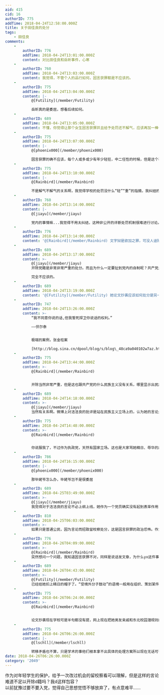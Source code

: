 ```yaml
---
aid: 415
cid: 16
authorID: 775
addTime: 2018-04-24T12:58:00.000Z
title: 关于田佳良的处分
tags:
    - 田佳良
comments:
    -
        authorID: 776
        addTime: 2018-04-24T13:01:00.000Z
        content: 对比田佳良和岳昕事件，心寒
    -
        authorID: 760
        addTime: 2018-04-24T13:03:00.000Z
        content: 我觉得，不管个人的品行如何，因言获罪都是不应该的。
    -
        authorID: 775
        addTime: 2018-04-24T13:04:00.000Z
        content: |-
            @[Futility](/member/Futility)

            岳昕真的是委屈，想看后续如何。
    -
        authorID: 689
        addTime: 2018-04-24T13:05:00.000Z
        content: 不懂，你觉得让那个女生因言获罪并且给予处罚还不解气，应该再加一棒子？文字狱很好玩？
    -
        authorID: 775
        addTime: 2018-04-24T13:07:00.000Z
        content: |-
            @[phoenix000](/member/phoenix000)

            因言获罪的确不应该，每个人或多或少有年少轻狂，中二任性的时候，但是这个事件与同类事件对比起来，再想想它的影响，处理结果真的是不合适。
    -
        authorID: 775
        addTime: 2018-04-24T13:10:00.000Z
        content: |-
            @[Rainbird](/member/Rainbird)

            不是解气不解气的关系啊，我觉得学校的处罚没什么“轻”“重”的指摘，我纠结的是党内自制是个什么水平，党内有什么机制或条款处理这样的情况吗？
    -
        authorID: 760
        addTime: 2018-04-24T13:14:00.000Z
        content: |-
            @[jiayu](/member/jiayu)

            党内的事情嘛...我觉得不用太纠结，这种非公开的评断处罚机制很难进行讨论。
    -
        authorID: 776
        addTime: 2018-04-24T13:14:00.000Z
        content: '@[Rainbird](/member/Rainbird) 文字狱是欲加之罪，可没人诬陷他，没人要求他去抄论文。'
    -
        authorID: 689
        addTime: 2018-04-24T13:17:00.000Z
        content: >-
            @[jiayu](/member/jiayu)
            开除党籍是非常非常严重的处分。而且为什么一定要扯到党内的自制呢？共产党是民族主义的政党吗？  

            完全不应该的。
    -
        authorID: 689
        addTime: 2018-04-24T13:19:00.000Z
        content: '@[Futility](/member/Futility) 她论文抄袭应该如何处分是另一回事。'
    -
        authorID: 747
        addTime: 2018-04-24T13:26:00.000Z
        content: >-
            “我不同意你说的话,但我誓死捍卫你说话的权利。”  

            ——伏尔泰


            极端的案例，张金柱案  

            [http://blog.sina.cn/dpool/blog/s/blog\_48ca9a040102w7az.html](http://blog.sina.cn/dpool/blog/s/blog_48ca9a040102w7az.html)
    -
        authorID: 775
        addTime: 2018-04-24T13:44:00.000Z
        content: >-
            @[Rainbird](/member/Rainbird)


            开除当然非常严重，但是这也跟共产党的什么民族主义没有关系，哪里显示出民族主义？我指的的自制：是对新党员的选拔培养，处罚决断，选进来了，怎么管？
    -
        authorID: 689
        addTime: 2018-04-24T14:18:00.000Z
        content: >-
            @[jiayu](/member/jiayu)
            当然有关系啊。微博上对洁洁良的批评是站在民族主义立场上的，认为她的言论是“精日”、“辱华”等等，但别忘了，工人阶级没有祖国，共产主义者不是狭隘的民族主义者。如果用党内制度对洁洁良的言论进行处罚，共产党就背离了它的初衷。
    -
        authorID: 775
        addTime: 2018-04-24T14:48:00.000Z
        content: >-
            @[Rainbird](/member/Rainbird)


            你说服我了，不过作为执政党，天然有国家立场。这也是大家骂她精日、辱华的原因，很多人自然而然的站在国家立场上骂她，民族主义也是无意识的，其实她未必真的“精日”，但是她的确说错话了，抄袭也是事实，相对于这个问题，学术不端该怎么处罚？
    -
        authorID: 786
        addTime: 2018-04-24T16:15:00.000Z
        content: |-
            @[phoenix000](/member/phoenix000)

            那毕姥爷怎么办，毕姥爷岂不是很委屈
    -
        authorID: 689
        addTime: 2018-04-25T03:49:00.000Z
        content: >-
            @[jiayu](/member/jiayu)
            我觉得对于洁洁良的言论不必上纲上线，她作为一个党员确实没有起到表率作用，视为当街骂人作批评教育即可。从外人的角度看，是洁洁良的不雅言论比较严重，还是她所批评的扔垃圾不文明行为更损国家形象呢？论文抄袭的事情应该交给学校的专门制度处理。
    -
        authorID: 810
        addTime: 2018-04-25T06:03:00.000Z
        content: >-
            如果只是普通公民，因为言论而招致留校察处分，这是因言获罪的政治恐怖。作为一名党员，因为言论而招致留党察看，那是共产党内的事情，我作为群众不作评论。而我最大的关注点在于论文抄袭以及各种保研、录取等流程的合规性问题，在才是涉及到更多人利益的方面。然而各方貌似都是在避重就轻，官方和官媒都是在带民族主义的节奏转移矛盾。
    -
        authorID: 776
        addTime: 2018-04-26T04:09:00.000Z
        content: >-
            @[Rainbird](/member/Rainbird)
            突然想问一个问题，我知道因言获罪不对，同样是说话发文章，为什么yx这件事会被校方认定存在受境外分子鼓动，而田佳良作为党员说出这些辱骂国人的话，却没有给她扣上这个大帽子？如果要是以这个由头说她的话，怎么着这个处分都是轻了的
    -
        authorID: 689
        addTime: 2018-04-26T04:43:00.000Z
        content: >-
            @[Futility](/member/Futility)
            已经给她扣上精日的帽子了。“受境外分子鼓动”的语境一般用在组织、策划某件群体行动上。我讨厌研究如何给别人扣帽子的问题。
    -
        authorID: 775
        addTime: 2018-04-26T06:24:00.000Z
        content: >-
            @[Rainbird](/member/Rainbird)


            论文抄袭现在学校可是半句都没有提，网上现在把她男友亲戚和东北校园潜规则的体制的八了一圈，不知结果会如何，英烈保护法在日程上了，学术保护还遥遥无期...
    -
        authorID: 775
        addTime: 2018-04-26T06:26:00.000Z
        content: |-
            @[lschll](/member/lschll)

            转移矛盾也不算，只是学术的事他们根本拿不出具体的处理方案所以现在无话可讲，先把英烈保护法发出来溜一圈。
date: 2018-04-26T06:26:00.000Z
category: '2049'
---
```


作为对年轻学生的保护，给予一次改过机会的留校察看可以理解，但是这样的言论难道不足以开除d籍吗？我d这样包容？  
以前犹豫过要不要入党，觉得自己思想觉悟不够放弃了，有点意难平……
